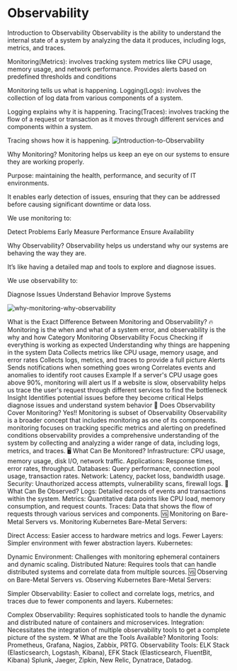 # Observability
Introduction to Observability
Observability is the ability to understand the internal state of a system by analyzing the data it produces, including logs, metrics, and traces.

Monitoring(Metrics): involves tracking system metrics like CPU usage, memory usage, and network performance. Provides alerts based on predefined thresholds and conditions

Monitoring tells us what is happening.
Logging(Logs): involves the collection of log data from various components of a system.

Logging explains why it is happening.
Tracing(Traces): involves tracking the flow of a request or transaction as it moves through different services and components within a system.

Tracing shows how it is happening.
![Introduction-to-Observability](https://github.com/user-attachments/assets/954684f1-6824-4cd8-9c78-dcf0f07fbfb7)

Why Monitoring?
Monitoring helps us keep an eye on our systems to ensure they are working properly.

Purpose: maintaining the health, performance, and security of IT environments.

It enables early detection of issues, ensuring that they can be addressed before causing significant downtime or data loss.

We use monitoring to:

  Detect Problems Early
  Measure Performance
  Ensure Availability

Why Observability?
Observability helps us understand why our systems are behaving the way they are.

It’s like having a detailed map and tools to explore and diagnose issues.

We use observability to:

  Diagnose Issues
  Understand Behavior
  Improve Systems

![why-monitoring-why-observability](https://github.com/user-attachments/assets/abebf657-83f1-4e5b-90b2-dc8c9e52682d)

What is the Exact Difference Between Monitoring and Observability?
🔥 Monitoring is the when and what of a system error, and observability is the why and how
Category	Monitoring	Observability
Focus	Checking if everything is working as expected	Understanding why things are happening in the system
Data	Collects metrics like CPU usage, memory usage, and error rates	Collects logs, metrics, and traces to provide a full picture
Alerts	Sends notifications when something goes wrong	Correlates events and anomalies to identify root causes
Example	If a server's CPU usage goes above 90%, monitoring will alert us	If a website is slow, observability helps us trace the user's request through different services to find the bottleneck
Insight	Identifies potential issues before they become critical	Helps diagnose issues and understand system behavior
🔭 Does Observability Cover Monitoring?
Yes!! Monitoring is subset of Observability
Observability is a broader concept that includes monitoring as one of its components.
monitoring focuses on tracking specific metrics and alerting on predefined conditions
observability provides a comprehensive understanding of the system by collecting and analyzing a wider range of data, including logs, metrics, and traces.
🖥️ What Can Be Monitored?
Infrastructure: CPU usage, memory usage, disk I/O, network traffic.
Applications: Response times, error rates, throughput.
Databases: Query performance, connection pool usage, transaction rates.
Network: Latency, packet loss, bandwidth usage.
Security: Unauthorized access attempts, vulnerability scans, firewall logs.
👀 What Can Be Observed?
Logs: Detailed records of events and transactions within the system.
Metrics: Quantitative data points like CPU load, memory consumption, and request counts.
Traces: Data that shows the flow of requests through various services and components.
🆚 Monitoring on Bare-Metal Servers vs. Monitoring Kubernetes
Bare-Metal Servers:

Direct Access: Easier access to hardware metrics and logs.
Fewer Layers: Simpler environment with fewer abstraction layers.
Kubernetes:

Dynamic Environment: Challenges with monitoring ephemeral containers and dynamic scaling.
Distributed Nature: Requires tools that can handle distributed systems and correlate data from multiple sources.
🆚 Observing on Bare-Metal Servers vs. Observing Kubernetes
Bare-Metal Servers:

Simpler Observability: Easier to collect and correlate logs, metrics, and traces due to fewer components and layers.
Kubernetes:

Complex Observability: Requires sophisticated tools to handle the dynamic and distributed nature of containers and microservices.
Integration: Necessitates the integration of multiple observability tools to get a complete picture of the system.
⚒️ What are the Tools Available?
Monitoring Tools: Prometheus, Grafana, Nagios, Zabbix, PRTG.
Observability Tools: ELK Stack (Elasticsearch, Logstash, Kibana), EFK Stack (Elasticsearch, FluentBit, Kibana) Splunk, Jaeger, Zipkin, New Relic, Dynatrace, Datadog.
